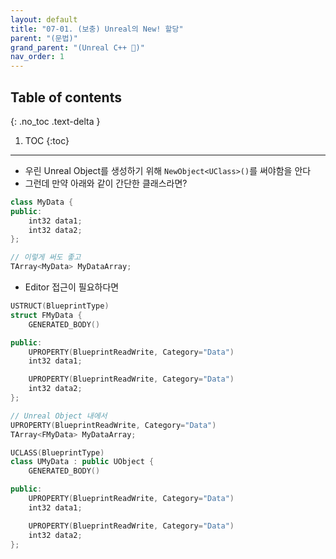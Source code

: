 ```yaml
---
layout: default
title: "07-01. (보충) Unreal의 New! 할당"
parent: "(문법)"
grand_parent: "(Unreal C++ 🚀)"
nav_order: 1
---
```


## Table of contents
{: .no_toc .text-delta }

1. TOC
{:toc}

---

* 우린 Unreal Object를 생성하기 위해 `NewObject<UClass>()`를 써야함을 안다
* 그런데 만약 아래와 같이 간단한 클래스라면?

```cpp
class MyData {
public:
    int32 data1;
    int32 data2;
};

// 이렇게 써도 좋고
TArray<MyData> MyDataArray;
```

* Editor 접근이 필요하다면

```cpp
USTRUCT(BlueprintType)
struct FMyData {
    GENERATED_BODY()

public:
    UPROPERTY(BlueprintReadWrite, Category="Data")
    int32 data1;

    UPROPERTY(BlueprintReadWrite, Category="Data")
    int32 data2;
};

// Unreal Object 내에서
UPROPERTY(BlueprintReadWrite, Category="Data")
TArray<FMyData> MyDataArray;
```

```cpp
UCLASS(BlueprintType)
class UMyData : public UObject {
    GENERATED_BODY()

public:
    UPROPERTY(BlueprintReadWrite, Category="Data")
    int32 data1;

    UPROPERTY(BlueprintReadWrite, Category="Data")
    int32 data2;
};
```